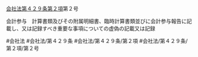 [会社法第４２９条第２項](会社法＿＿＿＿第４２９条第２項)第２号

会計参与　計算書類及びその附属明細書、臨時計算書類並びに会計参与報告に記載し、又は記録すべき重要な事項についての虚偽の記載又は記録


#会社法
#会社法/第４２９条
#会社法/第４２９条/第２項
#会社法/第４２９条/第２項/第２号
